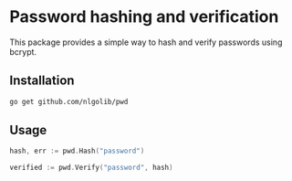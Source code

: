 # Password hashing and verification

This package provides a simple way to hash and verify passwords using bcrypt.

## Installation

```bash
go get github.com/nlgolib/pwd
```

## Usage

```go
hash, err := pwd.Hash("password")
```

```go
verified := pwd.Verify("password", hash)
```
